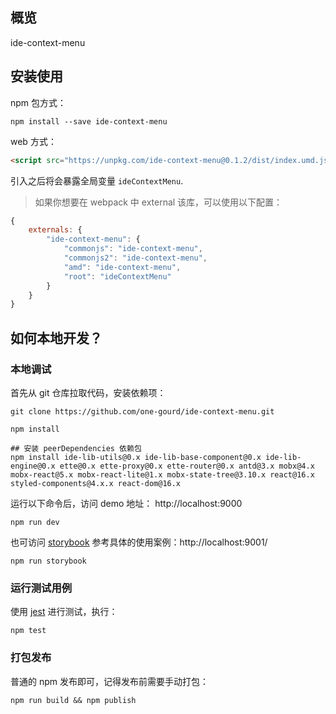 ## 概览

ide-context-menu

## 安装使用

npm 包方式：
```shell
npm install --save ide-context-menu
```

web 方式：
```html
<script src="https://unpkg.com/ide-context-menu@0.1.2/dist/index.umd.js"></script>
```
引入之后将会暴露全局变量 `ideContextMenu`.

> 如果你想要在 webpack 中 external 该库，可以使用以下配置：
```js
{
    externals: {
        "ide-context-menu": {
            "commonjs": "ide-context-menu",
            "commonjs2": "ide-context-menu",
            "amd": "ide-context-menu",
            "root": "ideContextMenu"
        }
    }
}
```

## 如何本地开发？

### 本地调试

首先从 git 仓库拉取代码，安装依赖项：
```shell
git clone https://github.com/one-gourd/ide-context-menu.git

npm install

## 安装 peerDependencies 依赖包
npm install ide-lib-utils@0.x ide-lib-base-component@0.x ide-lib-engine@0.x ette@0.x ette-proxy@0.x ette-router@0.x antd@3.x mobx@4.x mobx-react@5.x mobx-react-lite@1.x mobx-state-tree@3.10.x react@16.x styled-components@4.x.x react-dom@16.x
```

运行以下命令后，访问 demo 地址： http://localhost:9000
```shell
npm run dev
```

也可访问 [storybook](https://github.com/storybooks/storybook) 参考具体的使用案例：http://localhost:9001/
```shell
npm run storybook
```

### 运行测试用例

使用 [jest](https://jestjs.io) 进行测试，执行：

```shell
npm test
```

### 打包发布

普通的 npm 发布即可，记得发布前需要手动打包：

```shell
npm run build && npm publish
```


